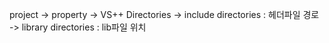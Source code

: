 project -> property -> VS++ Directories 
-> include directories : 헤더파일 경로
-> library directories : lib파일 위치